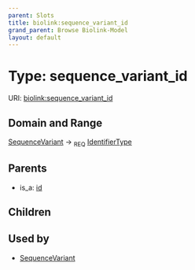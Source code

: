 ```yaml
---
parent: Slots
title: biolink:sequence_variant_id
grand_parent: Browse Biolink-Model
layout: default
---
```


# Type: sequence_variant_id




URI: [biolink:sequence_variant_id](https://w3id.org/biolink/vocab/sequence_variant_id)

## Domain and Range

[SequenceVariant](SequenceVariant.md) ->  <sub>REQ</sub> [IdentifierType](types/IdentifierType.md)

## Parents

 *  is_a: [id](id.md)

## Children


## Used by

 * [SequenceVariant](SequenceVariant.md)

